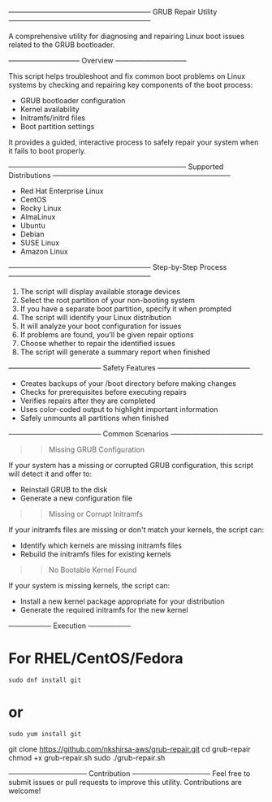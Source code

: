 
————————————————————
GRUB Repair Utility
————————————————————

A comprehensive utility for diagnosing and repairing Linux boot issues related to the GRUB bootloader.


——————————
Overview
——————————

This script helps troubleshoot and fix common boot problems on Linux systems by checking and repairing key components of the boot process:

  - GRUB bootloader configuration
  - Kernel availability
  - Initramfs/initrd files
  - Boot partition settings

It provides a guided, interactive process to safely repair your system when it fails to boot properly.


—————————————————————————
Supported Distributions
—————————————————————————
  - Red Hat Enterprise Linux
  - CentOS
  - Rocky Linux
  - AlmaLinux
  - Ubuntu
  - Debian
  - SUSE Linux
  - Amazon Linux


————————————————————
Step-by-Step Process
————————————————————
  1. The script will display available storage devices
  2. Select the root partition of your non-booting system
  3. If you have a separate boot partition, specify it when prompted
  4. The script will identify your Linux distribution
  5. It will analyze your boot configuration for issues
  6. If problems are found, you'll be given repair options
  7. Choose whether to repair the identified issues
  8. The script will generate a summary report when finished


—————————————
Safety Features
—————————————
  - Creates backups of your /boot directory before making changes
  - Checks for prerequisites before executing repairs
  - Verifies repairs after they are completed
  - Uses color-coded output to highlight important information
  - Safely unmounts all partitions when finished


—————————————
Common Scenarios
—————————————

>>  Missing GRUB Configuration

  If your system has a missing or corrupted GRUB configuration, this script will detect it and offer to:
  - Reinstall GRUB to the disk
  - Generate a new configuration file

>> Missing or Corrupt Initramfs

  If your initramfs files are missing or don't match your kernels, the script can:
  - Identify which kernels are missing initramfs files
  - Rebuild the initramfs files for existing kernels

>> No Bootable Kernel Found

  If your system is missing kernels, the script can:
  - Install a new kernel package appropriate for your distribution
  - Generate the required initramfs for the new kernel


——————
Execution
——————
# For RHEL/CentOS/Fedora
	sudo dnf install git
# or
	sudo yum install git

git clone https://github.com/nkshirsa-aws/grub-repair.git
cd grub-repair
chmod +x grub-repair.sh
sudo ./grub-repair.sh



———————————
Contribution
———————————
Feel free to submit issues or pull requests to improve this utility. Contributions are welcome!


